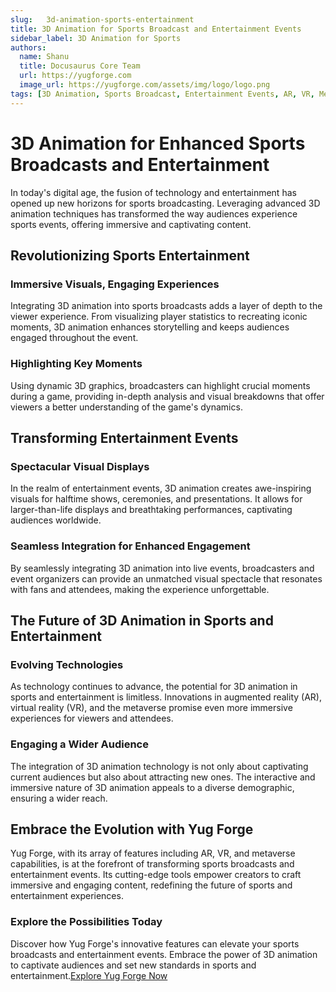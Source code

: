 ```yaml
---
slug:   3d-animation-sports-entertainment
title: 3D Animation for Sports Broadcast and Entertainment Events
sidebar_label: 3D Animation for Sports
authors:
  name: Shanu
  title: Docusaurus Core Team
  url: https://yugforge.com
  image_url: https://yugforge.com/assets/img/logo/logo.png
tags: [3D Animation, Sports Broadcast, Entertainment Events, AR, VR, Metaverse, Yug Forge, docusaurus]
---
```


# 3D Animation for Enhanced Sports Broadcasts and Entertainment

In today's digital age, the fusion of technology and entertainment has opened up new horizons for sports broadcasting. Leveraging advanced 3D animation techniques has transformed the way audiences experience sports events, offering immersive and captivating content.

## Revolutionizing Sports Entertainment

### Immersive Visuals, Engaging Experiences

Integrating 3D animation into sports broadcasts adds a layer of depth to the viewer experience. From visualizing player statistics to recreating iconic moments, 3D animation enhances storytelling and keeps audiences engaged throughout the event.

### Highlighting Key Moments

Using dynamic 3D graphics, broadcasters can highlight crucial moments during a game, providing in-depth analysis and visual breakdowns that offer viewers a better understanding of the game's dynamics.

## Transforming Entertainment Events

### Spectacular Visual Displays

In the realm of entertainment events, 3D animation creates awe-inspiring visuals for halftime shows, ceremonies, and presentations. It allows for larger-than-life displays and breathtaking performances, captivating audiences worldwide.

### Seamless Integration for Enhanced Engagement

By seamlessly integrating 3D animation into live events, broadcasters and event organizers can provide an unmatched visual spectacle that resonates with fans and attendees, making the experience unforgettable.

## The Future of 3D Animation in Sports and Entertainment

### Evolving Technologies

As technology continues to advance, the potential for 3D animation in sports and entertainment is limitless. Innovations in augmented reality (AR), virtual reality (VR), and the metaverse promise even more immersive experiences for viewers and attendees.

### Engaging a Wider Audience

The integration of 3D animation technology is not only about captivating current audiences but also about attracting new ones. The interactive and immersive nature of 3D animation appeals to a diverse demographic, ensuring a wider reach.

## Embrace the Evolution with Yug Forge

Yug Forge, with its array of features including AR, VR, and metaverse capabilities, is at the forefront of transforming sports broadcasts and entertainment events. Its cutting-edge tools empower creators to craft immersive and engaging content, redefining the future of sports and entertainment experiences.

### Explore the Possibilities Today

Discover how Yug Forge's innovative features can elevate your sports broadcasts and entertainment events. Embrace the power of 3D animation to captivate audiences and set new standards in sports and entertainment.[Explore Yug Forge Now](https://www.yugforge.com)
